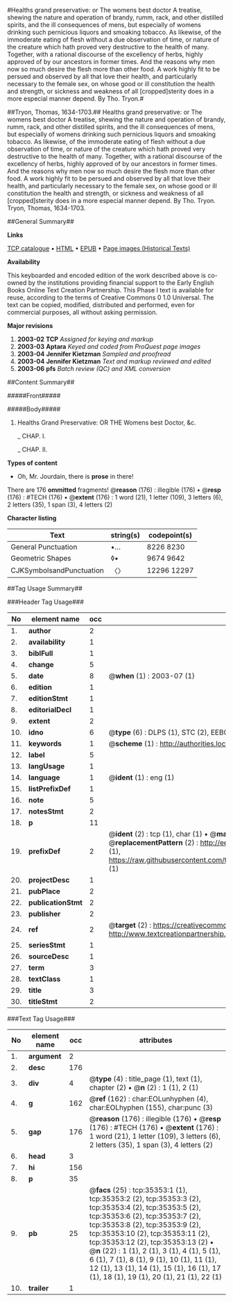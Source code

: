 #Healths grand preservative: or The womens best doctor A treatise, shewing the nature and operation of brandy, rumm, rack, and other distilled spirits, and the ill consequences of mens, but especially of womens drinking such pernicious liquors and smoaking tobacco. As likewise, of the immoderate eating of flesh without a due observation of time, or nature of the creature which hath proved very destructive to the health of many. Together, with a rational discourse of the excellency of herbs, highly approved of by our ancestors in former times. And the reasons why men now so much desire the flesh more than other food. A work highly fit to be persued and observed by all that love their health, and particularly necessary to the female sex, on whose good or ill constitution the health and strength, or sickness and weakness of all [cropped]sterity does in a more especial manner depend. By Tho. Tryon.#

##Tryon, Thomas, 1634-1703.##
Healths grand preservative: or The womens best doctor A treatise, shewing the nature and operation of brandy, rumm, rack, and other distilled spirits, and the ill consequences of mens, but especially of womens drinking such pernicious liquors and smoaking tobacco. As likewise, of the immoderate eating of flesh without a due observation of time, or nature of the creature which hath proved very destructive to the health of many. Together, with a rational discourse of the excellency of herbs, highly approved of by our ancestors in former times. And the reasons why men now so much desire the flesh more than other food. A work highly fit to be persued and observed by all that love their health, and particularly necessary to the female sex, on whose good or ill constitution the health and strength, or sickness and weakness of all [cropped]sterity does in a more especial manner depend. By Tho. Tryon.
Tryon, Thomas, 1634-1703.

##General Summary##

**Links**

[TCP catalogue](http://www.ota.ox.ac.uk/tcp/)  • 
[HTML](http://tei.it.ox.ac.uk/tcp/Texts-HTML/free/A63/A63797.html)  • 
[EPUB](http://tei.it.ox.ac.uk/tcp/Texts-EPUB/free/A63/A63797.epub) • 
[Page images (Historical Texts)](https://data.historicaltexts.jisc.ac.uk/view?pubId=eebo-99830891e&pageId=eebo-99830891e-35353-1)

**Availability**

This keyboarded and encoded edition of the
	       work described above is co-owned by the institutions
	       providing financial support to the Early English Books
	       Online Text Creation Partnership. This Phase I text is
	       available for reuse, according to the terms of Creative
	       Commons 0 1.0 Universal. The text can be copied,
	       modified, distributed and performed, even for
	       commercial purposes, all without asking permission.

**Major revisions**

1. __2003-02__ __TCP__ *Assigned for keying and markup*
1. __2003-03__ __Aptara__ *Keyed and coded from ProQuest page images*
1. __2003-04__ __Jennifer Kietzman__ *Sampled and proofread*
1. __2003-04__ __Jennifer Kietzman__ *Text and markup reviewed and edited*
1. __2003-06__ __pfs__ *Batch review (QC) and XML conversion*

##Content Summary##

#####Front#####

#####Body#####

1. Healths Grand Preservative:
OR THE
Womens best Doctor, &c.

    _ CHAP. I.

    _ CHAP. II.

**Types of content**

  * Oh, Mr. Jourdain, there is **prose** in there!

There are 176 **ommitted** fragments! 
 @__reason__ (176) : illegible (176)  •  @__resp__ (176) : #TECH (176)  •  @__extent__ (176) : 1 word (21), 1 letter (109), 3 letters (6), 2 letters (35), 1 span (3), 4 letters (2)

**Character listing**


|Text|string(s)|codepoint(s)|
|---|---|---|
|General Punctuation|•…|8226 8230|
|Geometric Shapes|◊▪|9674 9642|
|CJKSymbolsandPunctuation|〈〉|12296 12297|

##Tag Usage Summary##

###Header Tag Usage###

|No|element name|occ|attributes|
|---|---|---|---|
|1.|__author__|2||
|2.|__availability__|1||
|3.|__biblFull__|1||
|4.|__change__|5||
|5.|__date__|8| @__when__ (1) : 2003-07 (1)|
|6.|__edition__|1||
|7.|__editionStmt__|1||
|8.|__editorialDecl__|1||
|9.|__extent__|2||
|10.|__idno__|6| @__type__ (6) : DLPS (1), STC (2), EEBO-CITATION (1), PROQUEST (1), VID (1)|
|11.|__keywords__|1| @__scheme__ (1) : http://authorities.loc.gov/ (1)|
|12.|__label__|5||
|13.|__langUsage__|1||
|14.|__language__|1| @__ident__ (1) : eng (1)|
|15.|__listPrefixDef__|1||
|16.|__note__|5||
|17.|__notesStmt__|2||
|18.|__p__|11||
|19.|__prefixDef__|2| @__ident__ (2) : tcp (1), char (1)  •  @__matchPattern__ (2) : ([0-9\-]+):([0-9IVX]+) (1), (.+) (1)  •  @__replacementPattern__ (2) : http://eebo.chadwyck.com/downloadtiff?vid=$1&page=$2 (1), https://raw.githubusercontent.com/textcreationpartnership/Texts/master/tcpchars.xml#$1 (1)|
|20.|__projectDesc__|1||
|21.|__pubPlace__|2||
|22.|__publicationStmt__|2||
|23.|__publisher__|2||
|24.|__ref__|2| @__target__ (2) : https://creativecommons.org/publicdomain/zero/1.0/ (1), http://www.textcreationpartnership.org/docs/. (1)|
|25.|__seriesStmt__|1||
|26.|__sourceDesc__|1||
|27.|__term__|3||
|28.|__textClass__|1||
|29.|__title__|3||
|30.|__titleStmt__|2||


###Text Tag Usage###

|No|element name|occ|attributes|
|---|---|---|---|
|1.|__argument__|2||
|2.|__desc__|176||
|3.|__div__|4| @__type__ (4) : title_page (1), text (1), chapter (2)  •  @__n__ (2) : 1 (1), 2 (1)|
|4.|__g__|162| @__ref__ (162) : char:EOLunhyphen (4), char:EOLhyphen (155), char:punc (3)|
|5.|__gap__|176| @__reason__ (176) : illegible (176)  •  @__resp__ (176) : #TECH (176)  •  @__extent__ (176) : 1 word (21), 1 letter (109), 3 letters (6), 2 letters (35), 1 span (3), 4 letters (2)|
|6.|__head__|3||
|7.|__hi__|156||
|8.|__p__|35||
|9.|__pb__|25| @__facs__ (25) : tcp:35353:1 (1), tcp:35353:2 (2), tcp:35353:3 (2), tcp:35353:4 (2), tcp:35353:5 (2), tcp:35353:6 (2), tcp:35353:7 (2), tcp:35353:8 (2), tcp:35353:9 (2), tcp:35353:10 (2), tcp:35353:11 (2), tcp:35353:12 (2), tcp:35353:13 (2)  •  @__n__ (22) : 1 (1), 2 (1), 3 (1), 4 (1), 5 (1), 6 (1), 7 (1), 8 (1), 9 (1), 10 (1), 11 (1), 12 (1), 13 (1), 14 (1), 15 (1), 16 (1), 17 (1), 18 (1), 19 (1), 20 (1), 21 (1), 22 (1)|
|10.|__trailer__|1||
